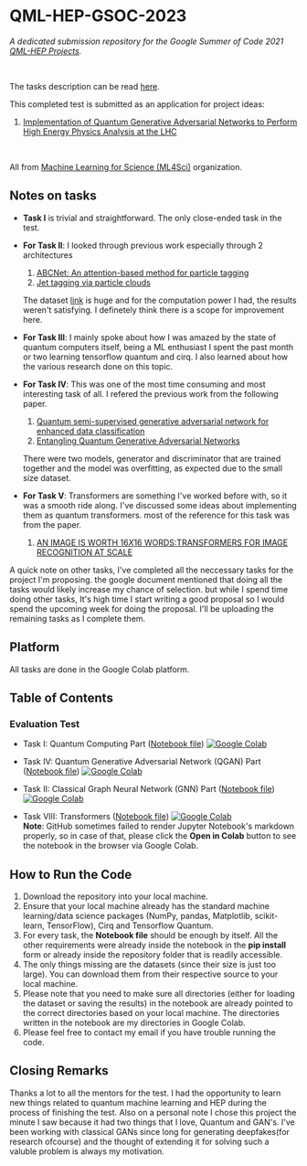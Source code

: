 # QML-HEP-GSOC-2023
  
*A dedicated submission repository for the Google Summer of Code 2021 [QML-HEP Projects](https://ml4sci.org/gsoc/projects/2023/project_QMLHEP.html).*
  
<br>

The tasks description can be read [here](https://docs.google.com/document/d/1dqBGbH44Eu3W432oRxpOCfI5Dy2pgh2E21JcHeD0fng/edit).


This completed test is submitted as an application for project ideas:
1. [Implementation of Quantum Generative Adversarial Networks to Perform High Energy Physics Analysis at the LHC](https://ml4sci.org/gsoc/2023/proposal_QMLHEP1.html)
 <br>

All from [Machine Learning for Science (ML4Sci)](https://summerofcode.withgoogle.com/programs/2023/organizations/machine-learning-for-science-ml4sci) organization.

## Notes on tasks
- **Task I** is trivial and straightforward. The only close-ended task in the test.
- **For Task II**: I looked through previous work especially through 2 architectures 
    1. [ABCNet: An attention-based method for particle tagging](https://arxiv.org/pdf/2001.05311.pdf)
    2. [Jet tagging via particle clouds](https://journals.aps.org/prd/pdf/10.1103/PhysRevD.101.056019)
    
    The dataset [link](https://zenodo.org/record/3164691#.YigdGt9MHrB) is huge and for the computation power I had, the results weren't satisfying.
    I definetely think there is a scope for improvement here.
- **For Task III**: I mainly spoke about how I was amazed by the state of quantum computers itself, being a ML enthusiast I spent the past month or two learning tensorflow quantum and cirq. I also learned about how the various research done on this topic. 
- **For Task IV**: This was one of the most time consuming and most interesting task of all. I refered the previous work from the following paper.
    1. [Quantum semi-supervised generative adversarial network for enhanced data classification](https://arxiv.org/pdf/2010.13727.pdf)
    2. [Entangling Quantum Generative Adversarial Networks](https://arxiv.org/pdf/2105.00080.pdf)
    
    There were two models, generator and discriminator that are trained together and the model was overfitting, as expected due to the small size dataset.
- **For Task V**: Transformers are something I've worked before with, so it was a smooth ride along. I've discussed some ideas about implementing them as quantum transformers. most of the reference for this task was from the paper.
  1. [AN IMAGE IS WORTH $16X16$ WORDS:TRANSFORMERS FOR IMAGE RECOGNITION AT SCALE](https://arxiv.org/pdf/2010.11929.pdf)

A quick note on other tasks, I've completed all the neccessary tasks for the project I'm proposing. the google document mentioned that doing all the tasks would likely increase my chance of selection. but while I spend time doing other tasks, It's high time I start writing a good proposal so I would spend the upcoming week for doing the proposal. I'll be uploading the remaining tasks as I complete them.

## Platform
All tasks are done in the Google Colab platform.

## Table of Contents
### Evaluation Test
- Task I: Quantum Computing Part ([Notebook file](https://github.com/Userfound404/QML-HEP-GSOC-2023/blob/main/GsoC_task_1_quantum_circuits.ipynb)) [![Google Colab](https://colab.research.google.com/assets/colab-badge.svg)](https://colab.research.google.com/drive/1lreqB949FE0kZAscmD9LB4LU85zNtc-K?usp=sharing)

- Task IV: Quantum Generative Adversarial Network (QGAN) Part ([Notebook file](https://github.com/Userfound404/QML-HEP-GSOC-2023/blob/main/GsoC_task_4_QGANs.ipynb)) [![Google Colab](https://colab.research.google.com/assets/colab-badge.svg)](https://colab.research.google.com/drive/1wOEfKupZtjJaAvOcPZcpCgSxOecA6rKO?usp=sharing)

- Task II: Classical Graph Neural Network (GNN) Part ([Notebook file](https://github.com/Userfound404/QML-HEP-GSOC-2023/blob/main/GsoC_task_2_CGNN_(1).ipynb)) [![Google Colab](https://colab.research.google.com/assets/colab-badge.svg)](https://colab.research.google.com/drive/1U3pMwhdL83UD9LT-SjSWq0VFmCSJ6zii?usp=sharing)

- Task VIII: Transformers ([Notebook file](https://github.com/Userfound404/QML-HEP-GSOC-2023/blob/main/GsoC_task_8_transformers.ipynb)) [![Google Colab](https://colab.research.google.com/assets/colab-badge.svg)](https://colab.research.google.com/drive/1dtsYRxWHvpWwE9XCaKnY59I0L_xK2oR-?usp=sharing) <br>
**Note**: GitHub sometimes failed to render Jupyter Notebook's markdown properly, so in case of that, please click the **Open in Colab** button to see the notebook in the browser via Google Colab.


## How to Run the Code
1. Download the repository into your local machine.
2. Ensure that your local machine already has the standard machine learning/data science packages (NumPy, pandas, Matplotlib, scikit-learn, TensorFlow), Cirq and Tensorflow Quantum.
3. For every task, the **Notebook file** should be enough by itself. All the other requirements were already inside the notebook in the **pip install** form or already inside the repository folder that is readily accessible.
4. The only things missing are the datasets (since their size is just too large). You can download them from their respective source to your local machine.
5. Please note that you need to make sure all directories (either for loading the dataset or saving the results) in the notebook are already pointed to the correct directories based on your local machine. The directories written in the notebook are my directories in Google Colab.
6. Please feel free to contact my email if you have trouble running the code.

## Closing Remarks
Thanks a lot to all the mentors for the test. I had the opportunity to learn new things related to quantum machine learning and HEP during the process of finishing the test. Also on a personal note I chose this project the minute I saw because it had two things that I love, Quantum and GAN's. I've been working with classical GANs since long for generating deepfakes(for research ofcourse) and the thought of extending it for solving such a valuble problem is always my motivation.
